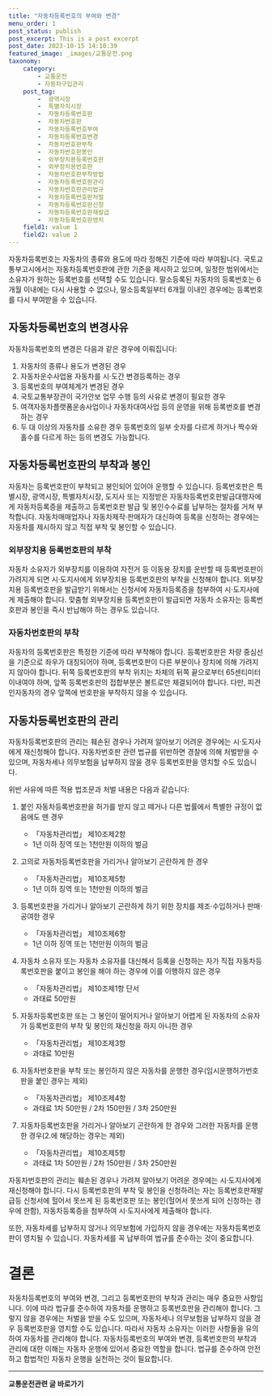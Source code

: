 ```yaml
---
title: "자동차등록번호의 부여와 변경"
menu_order: 1
post_status: publish
post_excerpt: This is a post excerpt
post_date: 2023-10-15 14:10:39
featured_image: _images/교통운전.png
taxonomy:
    category:
        - 교통운전
        - 자동차구입관리
    post_tag:
        -  광역시장
        -  특별자치시장
        -  자동차등록번호판
        -  자동차번호판
        -  자동차등록번호부여
        -  자동차등록번호변경
        -  자동차번호판부착
        -  자동차번호판봉인
        -  외부장치용등록번호판
        -  외부장치용번호판
        -  자동차번호판부착방법
        -  자동차등록번호판관리
        -  자동차번호판관리법규
        -  자동차등록번호판처벌
        -  자동차등록번호판신청
        -  자동차등록번호판재발급
        -  자동차등록번호판영치
    field1: value 1
    field2: value 2
---
```



자동차등록번호는 자동차의 종류와 용도에 따라 정해진 기준에 따라 부여됩니다. 국토교통부고시에서는 자동차등록번호판에 관한 기준을 제시하고 있으며, 일정한 범위에서는 소유자가 원하는 등록번호를 선택할 수도 있습니다. 말소등록된 자동차의 등록번호는 6개월 이내에는 다시 사용할 수 없으나, 말소등록일부터 6개월 이내인 경우에는 등록번호를 다시 부여받을 수 있습니다.

## 자동차등록번호의 변경사유

자동차등록번호의 변경은 다음과 같은 경우에 이뤄집니다:

1. 자동차의 종류나 용도가 변경된 경우
2. 자동차운수사업용 자동차를 시·도간 변경등록하는 경우
3. 등록번호의 부여체계가 변경된 경우
4. 국토교통부장관이 국가안보 업무 수행 등의 사유로 변경이 필요한 경우
5. 여객자동차플랫폼운송사업이나 자동차대여사업 등의 운영을 위해 등록번호를 변경하는 경우
6. 두 대 이상의 자동차를 소유한 경우 등록번호의 일부 숫자를 다르게 하거나 짝수와 홀수를 다르게 하는 등의 변경도 가능합니다.

## 자동차등록번호판의 부착과 봉인

자동차는 등록번호판이 부착되고 봉인되어 있어야 운행할 수 있습니다. 등록번호판은 특별시장, 광역시장, 특별자치시장, 도지사 또는 지정받은 자동차등록번호판발급대행자에게 자동차등록증을 제출하고 등록번호판 발급 및 봉인수수료를 납부하는 절차를 거쳐 부착합니다. 자동차매매업자나 자동차제작·판매자가 대신하여 등록을 신청하는 경우에는 자동차를 제시하지 않고 직접 부착 및 봉인할 수 있습니다.

### 외부장치용 등록번호판의 부착

자동차 소유자가 외부장치를 이용하여 자전거 등 이동용 장치를 운반할 때 등록번호판이 가려지게 되면 시·도지사에게 외부장치용 등록번호판의 부착을 신청해야 합니다. 외부장치용 등록번호판을 발급받기 위해서는 신청서에 자동차등록증을 첨부하여 시·도지사에게 제출해야 합니다. 맞춤형 외부장치용 등록번호판이 발급되면 자동차 소유자는 등록번호판과 봉인을 즉시 반납해야 하는 경우도 있습니다.

### 자동차번호판의 부착

자동차의 등록번호판은 특정한 기준에 따라 부착해야 합니다. 등록번호판은 차량 중심선을 기준으로 좌우가 대칭되어야 하며, 등록번호판이 다른 부분이나 장치에 의해 가려지지 않아야 합니다. 뒤쪽 등록번호판의 부착 위치는 차체의 뒤쪽 끝으로부터 65센티미터 이내여야 하며, 앞쪽 등록번호판의 접합부분은 볼트로만 체결되어야 합니다. 다만, 피견인자동차의 경우 앞쪽에 번호판을 부착하지 않을 수 있습니다.

## 자동차등록번호판의 관리

자동차등록번호판의 관리는 훼손된 경우나 가려져 알아보기 어려운 경우에는 시·도지사에게 재신청해야 합니다. 자동차번호판 관련 법규를 위반하면 경찰에 의해 처벌받을 수 있으며, 자동차세나 의무보험을 납부하지 않을 경우 등록번호판을 영치할 수도 있습니다.

위반 사유에 따른 적용 법조문과 처벌 내용은 다음과 같습니다:

1. 붙인 자동차등록번호판을 허가를 받지 않고 떼거나 다른 법률에서 특별한 규정이 없음에도 뗀 경우
   - 「자동차관리법」 제10조제2항
   - 1년 이하 징역 또는 1천만원 이하의 벌금

2. 고의로 자동차등록번호판을 가리거나 알아보기 곤란하게 한 경우
   - 「자동차관리법」 제10조제5항
   - 1년 이하 징역 또는 1천만원 이하의 벌금

3. 등록번호판을 가리거나 알아보기 곤란하게 하기 위한 장치를 제조·수입하거나 판매·공여한 경우
   - 「자동차관리법」 제10조제6항
   - 1년 이하 징역 또는 1천만원 이하의 벌금

4. 자동차 소유자 또는 자동차 소유자를 대신해서 등록을 신청하는 자가 직접 자동차등록번호판을 붙이고 봉인을 해야 하는 경우에 이를 이행하지 않은 경우
   - 「자동차관리법」 제10조제1항 단서
   - 과태료 50만원

5. 자동차등록번호판 또는 그 봉인이 떨어지거나 알아보기 어렵게 된 자동차의 소유자가 등록번호판의 부착 및 봉인의 재신청을 하지 아니한 경우
   - 「자동차관리법」 제10조제3항
   - 과태료 10만원

6. 자동차번호판을 부착 또는 봉인하지 않은 자동차를 운행한 경우(임시운행허가번호판을 붙인 경우는 제외)
   - 「자동차관리법」 제10조제4항
   - 과태료 1차 50만원 / 2차 150만원 / 3차 250만원

7. 자동차등록번호판을 가리거나 알아보기 곤란하게 한 경우와 그러한 자동차를 운행한 경우(2.에 해당하는 경우는 제외)
   - 「자동차관리법」 제10조제5항
   - 과태료 1차 50만원 / 2차 150만원 / 3차 250만원

자동차번호판의 관리는 훼손된 경우나 가려져 알아보기 어려운 경우에는 시·도지사에게 재신청해야 합니다. 다시 등록번호판의 부착 및 봉인을 신청하려는 자는 등록번호판재발급등 신청서에 헐어서 못쓰게 된 등록번호판 또는 봉인(헐어서 못쓰게 되어 신청하는 경우에 한함), 자동차등록증을 첨부하여 시·도지사에게 제출해야 합니다.

또한, 자동차세를 납부하지 않거나 의무보험에 가입하지 않을 경우에는 자동차등록번호판이 영치될 수 있습니다. 자동차세를 꼭 납부하여 법규를 준수하는 것이 중요합니다.

# 결론

자동차등록번호의 부여와 변경, 그리고 등록번호판의 부착과 관리는 매우 중요한 사항입니다. 이에 따라 법규를 준수하여 자동차를 운행하고 등록번호판을 관리해야 합니다. 그렇지 않을 경우에는 처벌을 받을 수도 있으며, 자동차세나 의무보험을 납부하지 않을 경우 등록번호판을 영치할 수도 있습니다. 따라서 자동차 소유자는 이러한 사항들을 유의하여 자동차를 관리해야 합니다. 자동차등록번호의 부여와 변경, 등록번호판의 부착과 관리에 대한 이해는 자동차 운행에 있어서 중요한 역할을 합니다. 법규를 준수하여 안전하고 합법적인 자동차 운행을 실천하는 것이 필요합니다.


<!-- wp:separator -->
<hr class="wp-block-separator has-alpha-channel-opacity"/>
<!-- /wp:separator -->
<!-- wp:group {"backgroundColor":"base","layout":{"type":"constrained"}} -->
<div class="wp-block-group has-base-background-color has-background">
<!-- wp:paragraph {"align":"center","fontSize":"large"} -->
<p class="has-text-align-center has-large-font-size"><strong>교통운전관련 글 바로가기</strong></p>
<!-- /wp:paragraph -->


<!-- wp:latest-posts{"categories": [{"id": 1440, "count": 100, "description": "", "link": "https://uknowlaw.com/category/https://uknowlaw.com/category/%ea%b5%90%ed%86%b5%ec%9a%b4%ec%a0%84//", "name": "교통운전", "slug": "교통운전", "taxonomy": "category", "parent": 0, "meta": [],"_links":{"self":[{"href":"https://uknowlaw.com/wp-json/wp/v2/categories/1440"}],"collection":[{"href":"https://uknowlaw.com/wp-json/wp/v2/categories"}],"about":[{"href":"https://uknowlaw.com/wp-json/wp/v2/taxonomies/category"}],"wp:post_type":[{"href":"https://uknowlaw.com/wp-json/wp/v2/posts?categories=1440"}],"curies":[{"name":"wp","href":"https://api.w.org/{rel}","templated":true}]}}],"postsToShow":100,"excerptLength":28,"postLayout":"grid","columns":2,"featuredImageAlign":"left","featuredImageSizeSlug":"large","fontSize":"medium"} /-->
</div>
<!-- /wp:group -->
    